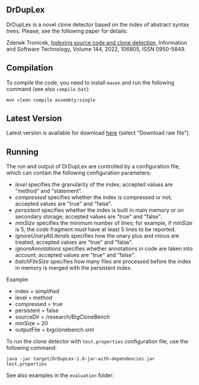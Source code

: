 ## DrDupLex
DrDupLex is a novel clone detector based on the index of abstract syntax trees.
Please, see the following paper for details:

Zdenek Tronicek, <a href="https://doi.org/10.1016/j.infsof.2021.106805">Indexing source code and clone detection</a>,
Information and Software Technology, Volume 144, 2022, 106805, ISSN 0950-5849.

## Compilation
To compile the code, you need to install ```maven``` and run the following
command (see also ```compile.bat```):
```
mvn clean compile assembly:single
```

## Latest Version
Latest version is available for download <a href="https://github.com/tronicek/DrDupLex/raw/master/DrDupLex-1.0-jar-with-dependencies.jar">here</a> (select "Download raw file").

## Running
The run and output of DrDupLex are controlled by a configuration file,
which can contain the following configuration parameters:
- *level* specifies the granularity of the index; accepted values are "method" and "statement".
- *compressed* specifies whether the index is compressed or not; accepted values are "true" and "false".
- *persistent* specifies whether the index is built in main memory or on secondary storage; accepted values are "true" and "false".
- *minSize* specifies the minimum number of lines; for example, if *minSize* is 5, the code fragment must have at least 5 lines to be reported.
- *ignoreUnaryAtLiterals* specifies how the unary plus and minus are treated; accepted values are "true" and "false".
- *ignoreAnnotations* specifies whether annotations in code are taken into account; accepted values are "true" and "false".
- *batchFileSize* specifies how many files are processed before the index in memory is merged with the persistent index.

Example:
- index = simplified
- level = method
- compressed = true
- persistent = false
- sourceDir = /research/BigCloneBench
- minSize = 20
- outputFile = bigclonebench.xml

To run the clone detector with ```test.properties``` configuration file,
use the following command:
```
java -jar target/DrDupLex-1.0-jar-with-dependencies.jar test.properties
```

See also examples in the ```evaluation``` folder.
